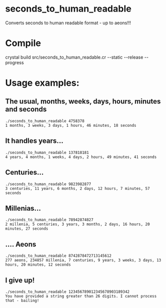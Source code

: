 # seconds_to_human_readable
Converts seconds to human readable format - up to aeons!!!

# Compile

crystal build src/seconds_to_human_readable.cr --static --release --progress

# Usage examples:

## The usual, months, weeks, days, hours, minutes and seconds

```
./seconds_to_human_readable 4758378
1 months, 3 weeks, 3 days, 1 hours, 46 minutes, 18 seconds
```

## It handles years...

```
./seconds_to_human_readable 137818181
4 years, 4 months, 1 weeks, 4 days, 2 hours, 49 minutes, 41 seconds
```
## Centuries...

```
./seconds_to_human_readable 9823982877
3 centuries, 11 years, 6 months, 2 days, 12 hours, 7 minutes, 57 seconds
```

## Millenias...

```
./seconds_to_human_readable 78942874827
2 millenia, 5 centuries, 3 years, 3 months, 2 days, 16 hours, 20 minutes, 27 seconds
```

## .... Aeons

```
./seconds_to_human_readable 8742878472713145612
277 aeons, 234857 millenia, 7 centuries, 9 years, 3 weeks, 3 days, 13 hours, 20 minutes, 12 seconds
```

## I give up!

```
./seconds_to_human_readable 123456789012345678903189342
You have provided a string greater than 26 digits. I cannot process that - bailing!
```
